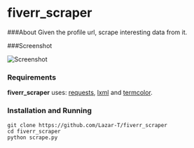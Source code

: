 fiverr_scraper
=========

###About
Given the profile url, scrape interesting data from it.

###Screenshot

![Screenshot](http://i.imgur.com/FhIVQUo.png)

### Requirements

**fiverr_scraper** uses: [requests](http://docs.python-requests.org/en/latest/), [lxml](http://lxml.de/) and [termcolor](https://pypi.python.org/pypi/termcolor).

### Installation and Running
```
git clone https://github.com/Lazar-T/fiverr_scraper
cd fiverr_scraper
python scrape.py
```
